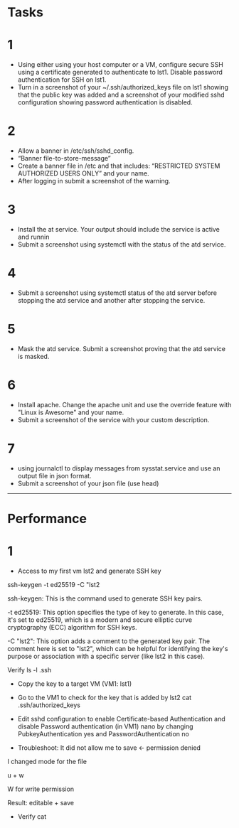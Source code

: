 # Tasks
# 1 
- Using either using your host computer or a VM, configure secure SSH using a certificate generated to authenticate to lst1. Disable password authentication for SSH on lst1.
- Turn in a screenshot of your ~/.ssh/authorized_keys file on lst1 showing that the public key was added and a screenshot of your modified sshd configuration showing password authentication is disabled.

# 2

- Allow a banner in /etc/ssh/sshd_config.
- “Banner file-to-store-message”
- Create a banner file in /etc and that includes: “RESTRICTED SYSTEM AUTHORIZED USERS ONLY” and your name.
- After logging in submit a screenshot of the warning.

 
# 3

- Install the at service. Your output should include the service is active and runnin
- Submit a screenshot using systemctl with the status of the atd service.

# 4
- Submit a screenshot using systemctl status of the atd server before stopping the atd service and another after stopping the service.

# 5

- Mask the atd service. Submit a screenshot proving that the atd service is masked. 

# 6

- Install apache. Change the apache unit and use the override feature with "Linux is Awesome" and your name. 
- Submit a screenshot of the service with your custom description.

# 7
- using journalctl to display messages from sysstat.service and use an output file in json format.
- Submit a screenshot of your json file (use head)

-------------------------------------------------------------------------------------------------------------------
# Performance
# 1
- Access to my first vm lst2 and generate SSH key

ssh-keygen -t ed25519 -C "lst2

ssh-keygen: This is the command used to generate SSH key pairs.

-t ed25519: This option specifies the type of key to generate. In this case, it's set to ed25519, which is a modern and secure elliptic curve cryptography (ECC) algorithm for SSH keys.

-C "lst2": This option adds a comment to the generated key pair. The comment here is set to "lst2", which can be helpful for identifying the key's purpose or association with a specific server (like lst2 in this case).

Verify 
ls -l .ssh

- Copy the key to a target VM (VM1: lst1)

- Go to the VM1 to check for the key that is added by lst2
cat .ssh/authorized_keys
- Edit sshd configuration to enable Certificate-based Authentication and disable Password authentication (in VM1)
nano by changing PubkeyAuthentication yes and PasswordAuthentication no

- Troubleshoot:
It did not allow me to save <- permission denied

I changed mode for the file

u + w

W for write permission

Result: editable + save


- Verify
cat 



